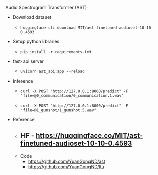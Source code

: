 Audio Spectrogram Transformer (AST)

- Download dataset
    - ```huggingface-cli download MIT/ast-finetuned-audioset-10-10-0.4593```
- Setup python libraries
    - ```pip install -r requirements.txt```

- fast-api server
    - ```uvicorn ast_api:app --reload```

- Inference
    - ```curl -X POST "http://127.0.0.1:8000/predict" -F "file=@0_communication/0_communication.1.wav"```

    - ```curl -X POST "http://127.0.0.1:8000/predict" -F "file=@1_gunshot/1_gunshot.5.wav"```


 - Reference   
    - HF - https://huggingface.co/MIT/ast-finetuned-audioset-10-10-0.4593
        - 
    - Code 
        - https://github.com/YuanGongND/ast
        - https://github.com/YuanGongND/ltu
